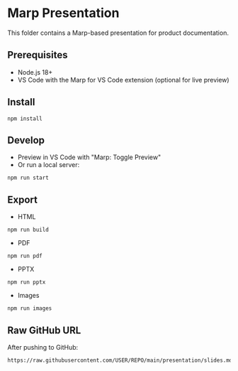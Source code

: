 # Marp Presentation

This folder contains a Marp-based presentation for product documentation.

## Prerequisites

- Node.js 18+
- VS Code with the Marp for VS Code extension (optional for live preview)

## Install

```
npm install
```

## Develop

- Preview in VS Code with "Marp: Toggle Preview"
- Or run a local server:

```
npm run start
```

## Export

- HTML

```
npm run build
```

- PDF

```
npm run pdf
```

- PPTX

```
npm run pptx
```

- Images

```
npm run images
```

## Raw GitHub URL

After pushing to GitHub:

```
https://raw.githubusercontent.com/USER/REPO/main/presentation/slides.md
```
